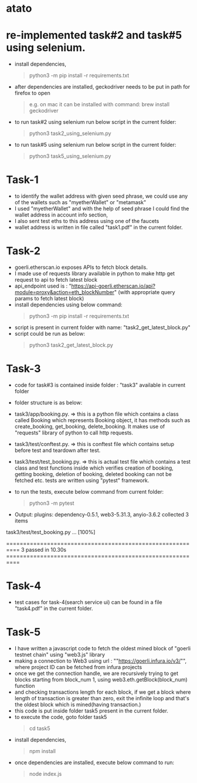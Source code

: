 # atato

# re-implemented task#2 and task#5 using selenium.
- install dependencies, 
  > python3 -m pip install -r requirements.txt
- after dependencies are installed, geckodriver needs to be put in path for firefox to open
  >e.g. on mac it can be installed with command: brew install geckodriver
- to run task#2 using selenium run below script in the current folder:
  > python3 task2_using_selenium.py
- to run task#5 using selenium run below script in the current folder:
  > python3 task5_using_selenium.py

# Task-1

- to identify the wallet address with given seed phrase, we could use any of the wallets such as "myetherWallet" or "metamask"
- I used "myetherWallet" and with the help of seed phrase I could find the wallet address in account info section,
- I also sent test eths to this address using one of the faucets
- wallet address is written in file called "task1.pdf" in the current folder.

# Task-2
- goerli.etherscan.io exposes APIs to fetch block details.
- I made use of requests library available in python to make http get request to api to fetch latest block
- api_endpoint used is : "https://api-goerli.etherscan.io/api?module=proxy&action=eth_blockNumber" (with appropriate query params to fetch latest block)
- install dependencies using below command:
  > python3 -m pip install -r requirements.txt
- script is present in current folder with name: "task2_get_latest_block.py"
- script could be run as below:
  > python3 task2_get_latest_block.py

# Task-3
- code for task#3 is contained inside folder : "task3" available in current folder
- folder structure is as below:
- task3/app/booking.py. => this is a python file which contains a class called Booking which represents Booking object, it has methods such as create_booking, get_booking, delete_booking. It makes use of "requests" library of python to call http requests.
- task3/test/conftest.py. => this is conftest file which contains setup before test and teardown after test.
- task3/test/test_booking.py. => this is actual test file which contains a test class and test functions inside which verifies creation of booking, getting booking, deletion of booking, deleted booking can not be fetched etc. tests are written using "pytest" framework.
- to run the tests, execute below command from current folder:
  > python3 -m pytest

- Output: 
plugins: dependency-0.5.1, web3-5.31.3, anyio-3.6.2
collected 3 items                                                                                                                      

task3/test/test_booking.py ...                                                                                                   [100%]

========================================================== 3 passed in 10.30s ==========================================================

# Task-4
- test cases for task-4(search service ui) can be found in a file "task4.pdf" in the current folder.


# Task-5
- I have written a javascript code to fetch the oldest mined block of "goerli testnet chain" using "web3.js" library
- making a connection to Web3 using url : ""https://goerli.infura.io/v3/<project-id>"", where project ID can be fetched from infura projects
- once we get the connection handle, we are recursively trying to get blocks starting from block_num 1, using web3.eth.getBlock(block_num) function
- and checking transactions length for each block, if we get a block where length of transaction is greater than zero, exit the infinite loop and that's the oldest block which is mined(having transaction.)
- this code is put inside folder task5 present in the current folder.
- to execute the code, goto folder task5
  > cd task5
- install dependencies,
  > npm install
- once dependencies are installed, execute below command to run:
  > node index.js

